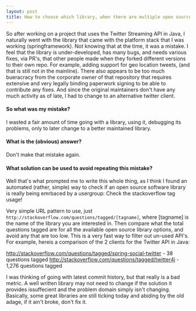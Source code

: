 ```yaml
---
layout: post
title: How to choose which library, when there are multiple open source libraries solving the same problem to chose from?
---
```


So after working on a project that uses the Twitter Streaming API in Java, I naturally went with the library that came with the platform stack that I was working (springframework). Not knowing that at the time, it was a mistake. I feel that the library is under-developed, has many bugs, and needs various fixes, via PR's, that other people made when they forked different versions to their own repo.  For example, adding support for geo location tweets, (and that is still not in the mainline). There also appears to be too much bueracracy from the corporate owner of that repository that requires extensive and very legally binding paperwork signing to be able to contribute any fixes. And since the original maintainers don't have any much activity as of late, I had to change to an alternative twitter client.



#### So what was my mistake?

I wasted a fair amount of time going with a library, using it, debugging its problems, only to later change to a better maintained library.

#### What is the (obvious) answer?

Don't make that mistake again.

#### What solution can be used to avoid repeating this mistake?

Well that's what prompted me to write this whole thing, as I think I found an automated (rather, simple) way to check if an open source software library is really being emrbaced by a usergroup: Check the stackoverflow tag usage!

Very simple URL pattern to use, just `http://stackoverflow.com/questions/tagged/[tagname]`, where [tagname] is the name of the library you are interested in. Then compare what the total questions tagged are for all the available open source library options, and avoid any that are too low. This is a very fast way to filter out un-used API's. For example, hereis a comparison of the 2 clients for the Twitter API in Java:

http://stackoverflow.com/questions/tagged/spring-social-twitter - 38 questions tagged
http://stackoverflow.com/questions/tagged/twitter4j - 1,276 questions tagged

I was thinking of going with latest commit history, but that really is a bad metric. A well written library may not need to change if the solution it provides issuffecient and the problem domain simply isn't changing. Basically, some great libraries are still ticking today and abiding by the old adage, if it ain't broke, don't fix it.
